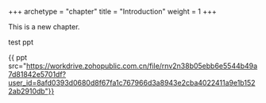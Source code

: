 +++
archetype = "chapter"
title = "Introduction"
weight = 1
+++

This is a new chapter.


test ppt

{{ ppt src="https://workdrive.zohopublic.com.cn/file/rnv2n38b05ebb6e5544b49a7d81842e5701df?user_id=8afd0393d0680d8f67fa1c767966d3a8943e2cba4022411a9e1b1522ab2910db"}}